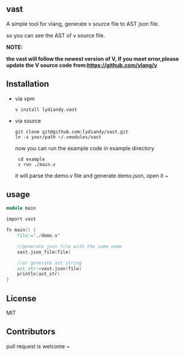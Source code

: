 ## vast

A simple tool for vlang, generate v source file to  AST json file.

so you can see the AST of  v source file.

**NOTE:**

**the vast will follow the newest version of V, If you meet error,please update the V source code from:https://github.com/vlang/v**

## Installation

- via vpm

  ```
  v install lydiandy.vast
  ```

- via source

  ```
  git clone git@github.com:lydiandy/vast.git
  ln -s your/path ~/.vmodules/vast
  ```

  now you can run the example code in example directory

  ```
   cd example
   v run ./main.v
  ```

  it will parse the demo.v file and generate demo.json, open it ~


## usage

```v
module main

import vast

fn main() {
	file:='./demo.v'

	//generate json file with the same name
	vast.json_file(file)

	//or generate ast string
	ast_str:=vast.json(file)
	println(ast_str)
}
```

## License

MIT

## Contributors

pull request is welcome ~